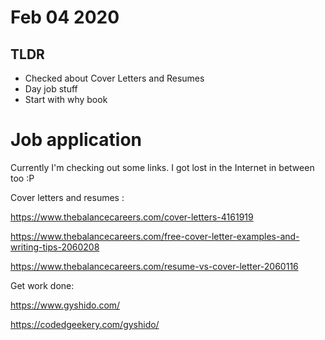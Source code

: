 # Feb 04 2020

## TLDR

- Checked about Cover Letters and Resumes
- Day job stuff
- Start with why book

# Job application

Currently I'm checking out some links. I got lost in the Internet in between too :P

Cover letters and resumes :

https://www.thebalancecareers.com/cover-letters-4161919

https://www.thebalancecareers.com/free-cover-letter-examples-and-writing-tips-2060208

https://www.thebalancecareers.com/resume-vs-cover-letter-2060116

Get work done:

https://www.gyshido.com/

https://codedgeekery.com/gyshido/

